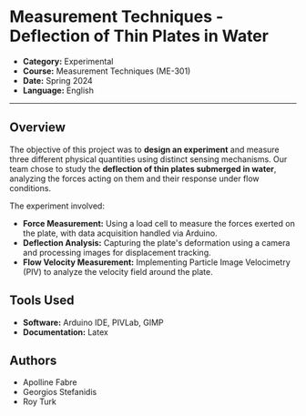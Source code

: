 # Measurement Techniques - Deflection of Thin Plates in Water

- **Category:** Experimental 
- **Course:** Measurement Techniques (ME-301)
- **Date:** Spring 2024
- **Language:** English

---

## Overview

The objective of this project was to **design an experiment** and measure 
three different physical quantities using distinct sensing mechanisms.
Our team chose to study the **deflection of thin plates submerged in
water**, analyzing the forces acting on them and their response under flow
conditions. 

The experiment involved:

- **Force Measurement:** Using a load cell to measure the forces exerted on
the plate, with data acquisition handled via Arduino.
- **Deflection Analysis:** Capturing the plate's deformation using a camera
and processing images for displacement tracking.
- **Flow Velocity Measurement:** Implementing Particle Image Velocimetry
  (PIV) to analyze the velocity field around the plate.

## Tools Used

- **Software:** Arduino IDE, PIVLab, GIMP
- **Documentation:** Latex

## Authors

- Apolline Fabre
- Georgios Stefanidis
- Roy Turk



